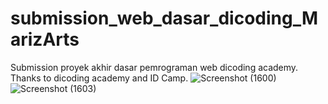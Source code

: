 # submission_web_dasar_dicoding_MarizArts
Submission proyek akhir dasar pemrograman web dicoding academy. Thanks to dicoding academy and ID Camp.
![Screenshot (1600)](https://user-images.githubusercontent.com/70045230/132022880-7abedf58-a10f-46a7-a157-71a408cde6e3.png)
![Screenshot (1603)](https://user-images.githubusercontent.com/70045230/132022951-a5698dd3-fa99-4093-882b-c10df94e3d9b.png)
